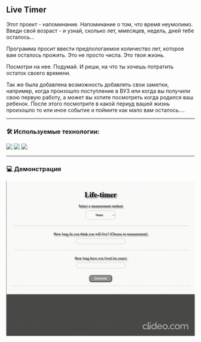 ## Live Timer

Этот проект - напоминание. 
Напоминание о том, что время неумолимо. 
Введи свой возраст - и узнай, 
сколько лет, ммесяцев, недель, дней тебе осталось...

Программа просит ввести предпологаемое количество лет, 
которое вам осталось прожить. 
Это не просто числа. 
Это твоя жизнь. 

Посмотри на нее. Подумай. 
И реши, на что ты хочешь потратить остаток своего времени. 

Так же была добавлена возможность добавлять свои заметки, 
например, когда произошло поступление в ВУЗ 
или когда вы получили свою первую работу, 
а может вы хотите посмотреть когда родился ваш ребенок. 
После этого посмотрите в какой периуд вашей жизнь
произошло то или иное событие и поймите как мало вам осталось....

---

### 🛠️ Используемые технологии:

<img src="https://img.shields.io/badge/HTML5-E34F26?style=for-the-badge&logo=html5&logoColor=white"/>
<img src="https://img.shields.io/badge/CSS3-1572B6?style=for-the-badge&logo=css3&logoColor=white"/>
<img src="https://img.shields.io/badge/JavaScript-F7DF1E?style=for-the-badge&logo=javascript&logoColor=black"/>

---

### 💻 Демонстрация

![demo](./assets/demo.gif)